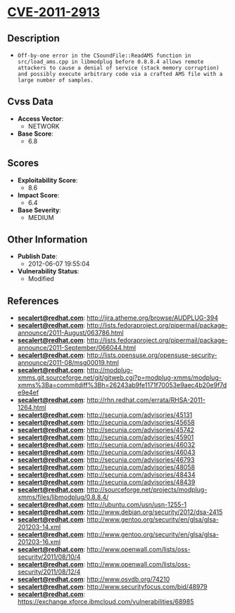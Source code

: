 
# [CVE-2011-2913](http://jira.atheme.org/browse/AUDPLUG-394)

## Description

- `Off-by-one error in the CSoundFile::ReadAMS function in src/load_ams.cpp in libmodplug before 0.8.8.4 allows remote attackers to cause a denial of service (stack memory corruption) and possibly execute arbitrary code via a crafted AMS file with a large number of samples.`

## Cvss Data

- **Access Vector**:
  - NETWORK
- **Base Score**:
  - 6.8

## Scores

- **Exploitability Score**:
  - 8.6
- **Impact Score**:
  - 6.4
- **Base Severity**:
  - MEDIUM

## Other Information

- **Publish Date**:
  - 2012-06-07 19:55:04
- **Vulnerability Status**:
  - Modified

## References

- **secalert@redhat.com**: http://jira.atheme.org/browse/AUDPLUG-394
- **secalert@redhat.com**: http://lists.fedoraproject.org/pipermail/package-announce/2011-August/063786.html
- **secalert@redhat.com**: http://lists.fedoraproject.org/pipermail/package-announce/2011-September/066044.html
- **secalert@redhat.com**: http://lists.opensuse.org/opensuse-security-announce/2011-08/msg00019.html
- **secalert@redhat.com**: http://modplug-xmms.git.sourceforge.net/git/gitweb.cgi?p=modplug-xmms/modplug-xmms%3Ba=commitdiff%3Bh=26243ab9fe1171f70053e9aec4b20e9f7de9e4ef
- **secalert@redhat.com**: http://rhn.redhat.com/errata/RHSA-2011-1264.html
- **secalert@redhat.com**: http://secunia.com/advisories/45131
- **secalert@redhat.com**: http://secunia.com/advisories/45658
- **secalert@redhat.com**: http://secunia.com/advisories/45742
- **secalert@redhat.com**: http://secunia.com/advisories/45901
- **secalert@redhat.com**: http://secunia.com/advisories/46032
- **secalert@redhat.com**: http://secunia.com/advisories/46043
- **secalert@redhat.com**: http://secunia.com/advisories/46793
- **secalert@redhat.com**: http://secunia.com/advisories/48058
- **secalert@redhat.com**: http://secunia.com/advisories/48434
- **secalert@redhat.com**: http://secunia.com/advisories/48439
- **secalert@redhat.com**: http://sourceforge.net/projects/modplug-xmms/files/libmodplug/0.8.8.4/
- **secalert@redhat.com**: http://ubuntu.com/usn/usn-1255-1
- **secalert@redhat.com**: http://www.debian.org/security/2012/dsa-2415
- **secalert@redhat.com**: http://www.gentoo.org/security/en/glsa/glsa-201203-14.xml
- **secalert@redhat.com**: http://www.gentoo.org/security/en/glsa/glsa-201203-16.xml
- **secalert@redhat.com**: http://www.openwall.com/lists/oss-security/2011/08/10/4
- **secalert@redhat.com**: http://www.openwall.com/lists/oss-security/2011/08/12/4
- **secalert@redhat.com**: http://www.osvdb.org/74210
- **secalert@redhat.com**: http://www.securityfocus.com/bid/48979
- **secalert@redhat.com**: https://exchange.xforce.ibmcloud.com/vulnerabilities/68985
